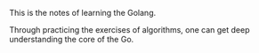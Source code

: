 This is the notes of learning the Golang.

Through practicing the exercises of algorithms, one can get deep understanding the core of the Go.
